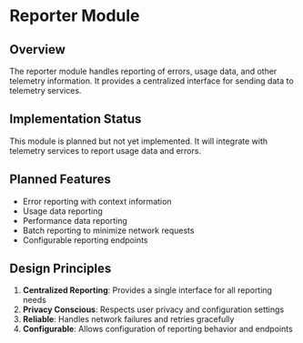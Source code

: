 # Reporter Module

## Overview

The reporter module handles reporting of errors, usage data, and other telemetry information. It provides a centralized interface for sending data to telemetry services.

## Implementation Status

This module is planned but not yet implemented. It will integrate with telemetry services to report usage data and errors.

## Planned Features

- Error reporting with context information
- Usage data reporting
- Performance data reporting
- Batch reporting to minimize network requests
- Configurable reporting endpoints

## Design Principles

1. **Centralized Reporting**: Provides a single interface for all reporting needs
2. **Privacy Conscious**: Respects user privacy and configuration settings
3. **Reliable**: Handles network failures and retries gracefully
4. **Configurable**: Allows configuration of reporting behavior and endpoints